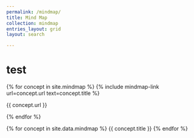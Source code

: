 ```yaml
---
permalink: /mindmap/
title: Mind Map
collection: mindmap
entries_layout: grid
layout: search

---
```


# test

{% for concept in site.mindmap %}
  {% include mindmap-link url=concept.url text=concept.title %}

  {{ concept.url }}


{% endfor %}

{% for concept in site.data.mindmap %}
  {{ concept.title }}
{% endfor %}
